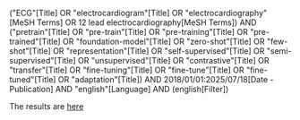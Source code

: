 
("ECG"[Title] OR "electrocardiogram"[Title] OR "electrocardiography"[MeSH Terms] OR 12 lead electrocardiography[MeSH Terms]) AND ("pretrain"[Title] OR "pre-train"[Title] OR "pre-training"[Title] OR "pre-trained"[Title] OR "foundation-model"[Title] OR "zero-shot"[Title] OR "few-shot"[Title] OR "representation"[Title] OR "self-supervised"[Title] OR "semi-supervised"[Title] OR "unsupervised"[Title] OR "contrastive"[Title] OR "transfer"[Title] OR "fine-tuning"[Title] OR "fine-tune"[Title] OR "fine-tuned"[Title] OR "adaptation"[Title]) AND 2018/01/01:2025/07/18[Date - Publication] AND "english"[Language] AND (english[Filter])

The results are [here](https://github.com/LeeJarvis996/systematic-review-ecg-foundation-model/blob/main/pubmed/csv-ECGTitleOR-set.csv)